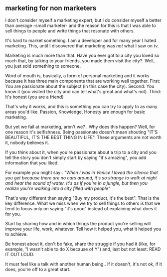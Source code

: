 ## marketing for non marketers

I don't consider myself a marketing expert, but I do consider myself a better than average -small marketer- and the reason for this is that I was able to sell things to people and write things that resonate with others.

It's hard to market something. I am a developer and for many year I hated marketing.
This, until I discovered that marketing was _not_ what I saw on tv.

Marketing is much more than that. Have you ever got to a city you loved so much that, by talking to your friends, you made them visit the city?.
Well, you just sold something to someone.

Word of mouth is, basically, a form of personal marketing and it works because it has three main components that are working well together.
First: You are passionate about the subject (in this case the city).
Second: You know it (you visited the city and can tell what's great and what's not).
Third: It's honest (you are a friend)

That's why it works, and this is something you can try to apply to as many areas you'd like.
Passion, Knowledge, Honesty are enough for basic marketing.

But yet we fail at marketing, aren't we? .
Why does this happen? Well, for one reason it's selfishness.
Being passionate doesn't mean shouting "IT'S BEAUTIFUL, IT'S THE BEST THING IN LIFE".
These arguments are not worth it, nobody believes it.

If you think about it, when you're passionate about a trip to a city and you tell the story you don't simply start by saying "it's amazing", you add information that _you_ liked.

For example you might say:.
_"When I was in Venice I loved the silence that you get because there are no cars around, it's so strange to walk at night and hear the sound of water. It's as if you're in a jungle, but then you realize you're walking into a city filled with people"_

That's way different than saying "Buy my product, it's the best". That is the key difference.
What we miss when we try to sell things to others is that we tend to focus only on saying "it's good" instead of explaining what does it for you.

Start by sharing how and in which things the product you're selling will improve your life, work, whatever. Tell how it helped you, what it helped you to achieve.

Be honest about it, don't be fake, share the struggle if you had it (like, for example, "I wasn't able to do X because of Y") and, last but not least: READ IT OUT LOUD.

It must feel like a talk with another human being..
If it doesn't, it's not ok, if it does, you're off to a great start.
